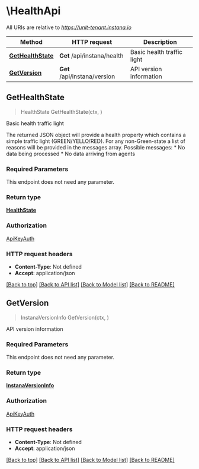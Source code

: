 # \HealthApi

All URIs are relative to *https://unit-tenant.instana.io*

Method | HTTP request | Description
------------- | ------------- | -------------
[**GetHealthState**](HealthApi.md#GetHealthState) | **Get** /api/instana/health | Basic health traffic light
[**GetVersion**](HealthApi.md#GetVersion) | **Get** /api/instana/version | API version information



## GetHealthState

> HealthState GetHealthState(ctx, )

Basic health traffic light

The returned JSON object will provide a health property which contains a simple traffic light (GREEN/YELLO/RED). For any non-Green-state a list  of reasons will be provided in the messages array.  Possible messages: * No data being processed * No data arriving from agents 

### Required Parameters

This endpoint does not need any parameter.

### Return type

[**HealthState**](HealthState.md)

### Authorization

[ApiKeyAuth](../README.md#ApiKeyAuth)

### HTTP request headers

- **Content-Type**: Not defined
- **Accept**: application/json

[[Back to top]](#) [[Back to API list]](../README.md#documentation-for-api-endpoints)
[[Back to Model list]](../README.md#documentation-for-models)
[[Back to README]](../README.md)


## GetVersion

> InstanaVersionInfo GetVersion(ctx, )

API version information

### Required Parameters

This endpoint does not need any parameter.

### Return type

[**InstanaVersionInfo**](InstanaVersionInfo.md)

### Authorization

[ApiKeyAuth](../README.md#ApiKeyAuth)

### HTTP request headers

- **Content-Type**: Not defined
- **Accept**: application/json

[[Back to top]](#) [[Back to API list]](../README.md#documentation-for-api-endpoints)
[[Back to Model list]](../README.md#documentation-for-models)
[[Back to README]](../README.md)

